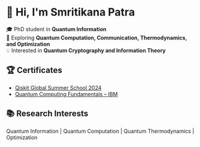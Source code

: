 # 👋 Hi, I'm Smritikana Patra  

🎓 PhD student in **Quantum Information**  
🔬 Exploring **Quantum Computation, Communication, Thermodynamics, and Optimization**  
💡 Interested in **Quantum Cryptography and Information Theory**  

## 🏆 Certificates  
- [Qiskit Global Summer School 2024](link-to-certificate)
- [Quantum Computing Fundamentals – IBM](link-to-certificate)

## 📚 Research Interests  
Quantum Information | Quantum Computation | Quantum Thermodynamics | Optimization  
